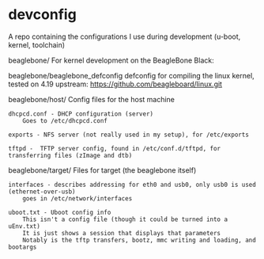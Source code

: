 # devconfig
A repo containing the configurations I use during development (u-boot, kernel, toolchain)

beaglebone/
	For kernel development on the BeagleBone Black:

beaglebone/beaglebone_defconfig
	defconfig for compiling the linux kernel, tested on 4.19
	upstream: https://github.com/beagleboard/linux.git

beaglebone/host/
	Config files for the host machine

	dhcpcd.conf - DHCP configuration (server)
		Goes to /etc/dhcpcd.conf

	exports - NFS server (not really used in my setup), for /etc/exports

	tftpd -  TFTP server config, found in /etc/conf.d/tftpd, for transferring files (zImage and dtb)

beaglebone/target/
	Files for target (the beaglebone itself)

	interfaces - describes addressing for eth0 and usb0, only usb0 is used (ethernet-over-usb)
		goes in /etc/network/interfaces

	uboot.txt - Uboot config info
		This isn't a config file (though it could be turned into a uEnv.txt)
		It is just shows a session that displays that parameters
		Notably is the tftp transfers, bootz, mmc writing and loading, and bootargs
